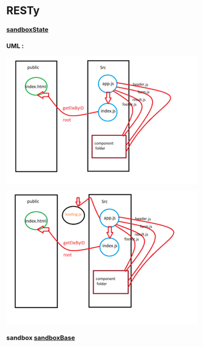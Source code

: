 # RESTy

### [sandboxState](https://codesandbox.io/s/young-wind-bl6mo)
### UML :

![img](src/images/Capture1.PNG)

![img](src/images/Capture2.PNG)


### sandbox [sandboxBase](https://codesandbox.io/s/xenodochial-http-vy5fq)


